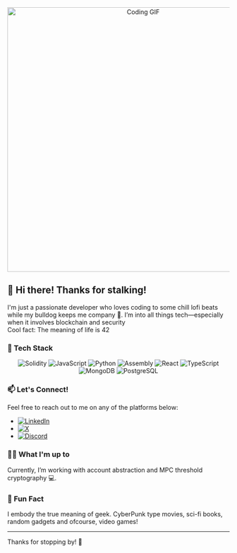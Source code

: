 <div align="center">
  <img src="https://camo.githubusercontent.com/1ecb2e9568d5f780044c7f401a8e54226e921a9fa74868131f82bb45872e0214/68747470733a2f2f63646e622e61727473746174696f6e2e636f6d2f702f6173736574732f696d616765732f696d616765732f3033362f3132352f3430352f6f726967696e616c2f69676f722d667265697461732d6d6573612e6769663f31363136373739353632" alt="Coding GIF" width="600"/>
</div>

## 👋 Hi there! Thanks for stalking!

I'm just a passionate developer who loves coding to some chill lofi beats while my bulldog keeps me company 🐶. I’m into all things tech—especially when it involves blockchain and security
<br>Cool fact: The meaning of life is 42


### 🚀 Tech Stack

<div align="center">

![Solidity](https://img.shields.io/badge/Solidity-%23363636.svg?style=for-the-badge&logo=solidity&logoColor=white)
![JavaScript](https://img.shields.io/badge/JavaScript-%23323330.svg?style=for-the-badge&logo=javascript&logoColor=%23F7DF1E)
![Python](https://img.shields.io/badge/Python-%233776AB.svg?style=for-the-badge&logo=python&logoColor=white)
![Assembly](https://img.shields.io/badge/Assembly-%23A8B9CC.svg?style=for-the-badge&logo=assemblyscript&logoColor=white)
![React](https://img.shields.io/badge/React-%2361DAFB.svg?style=for-the-badge&logo=react&logoColor=white)
![TypeScript](https://img.shields.io/badge/TypeScript-%23007ACC.svg?style=for-the-badge&logo=typescript&logoColor=white)
![MongoDB](https://img.shields.io/badge/MongoDB-%2347A248.svg?style=for-the-badge&logo=mongodb&logoColor=white)
![PostgreSQL](https://img.shields.io/badge/PostgreSQL-%23336791.svg?style=for-the-badge&logo=postgresql&logoColor=white)


</div>

### 📫 Let's Connect!
Feel free to reach out to me on any of the platforms below:
- [![LinkedIn](https://img.shields.io/badge/LinkedIn-%230077B5.svg?style=for-the-badge&logo=linkedin&logoColor=white)](https://www.linkedin.com/in/demisk)
- [![X](https://img.shields.io/badge/X-%231DA1F2.svg?style=for-the-badge&logo=x&logoColor=white)](https://x.com/ProgrammingBao)
- [![Discord](https://img.shields.io/badge/Discord-%235865F2.svg?style=for-the-badge&logo=discord&logoColor=white)](https://discord.gg/930447122896150569)

### 🧑‍💻 What I'm up to
Currently, I’m working with account abstraction and MPC threshold cryptography 💻.

### 🌟 Fun Fact
I embody the true meaning of geek. CyberPunk type movies, sci-fi books, random gadgets and ofcourse, video games!

---

Thanks for stopping by! 🚀
